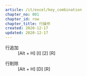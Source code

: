 ```yaml
---
article: /it/excel/key_combination
chapter_no: 001
chapter_id: row
chapter_title: 行操作
created: 2020-12-17
updated: 2020-12-17
---
```

<dl>
  <dt>行追加</dt>
  <dd>[Alt + H] [I] [2] [R]</dd>
</dl>
<dl>
  <dt>行削除</dt>
  <dd>[Alt + H] [D] [R]</dd>
</dl>
